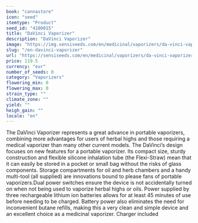```yaml
---
book: "cannastore"
icon: "seed"
itemtype: "Product"
seed_id: "4100015"
title: "DaVinci Vaporizer"
description: "DaVinci Vaporizer"
image: "https://img.sensiseeds.com/en/medicinal/vaporizers/da-vinci-vaporizer-image.png"
slug: "/en-davinci-vaporizer"
url: "https://sensiseeds.com/en/medicinal/vaporizers/da-vinci-vaporizer?a_aid=cannastore"
price: 119.5
currency: "eur"
number_of_seeds: 0
category: "Vaporizers"
flowering_min: 0
flowering_max: 0
strain_type: ""
climate_zone: ""
yield: ""
heigh_gain: ""
locale: "en"
---
```

The DaVinci Vaporizer represents a great advance in portable vaporizers, combining more advantages for users of herbal highs and those requiring a medical vaporizer than many other current models. The DaVinci’s design focuses on new features for a portable vaporizer. Its compact size, sturdy construction and flexible silicone inhalation tube (the Flexi-Straw) mean that it can easily be stored in a pocket or small bag without the risks of glass components. Storage compartments for oil and herb chambers and a handy multi-tool (all supplied) are innovations bound to please fans of portable vaporizers.Dual power switches ensure the device is not accidentally turned on when not being used to vaporize herbal highs or oils. Power supplied by three rechargeable lithium ion batteries allows for at least 45 minutes of use before needing to be charged. Battery power also eliminates the need for inconvenient butane refills, making this a very clean and simple device and an excellent choice as a medicinal vaporizer. Charger included
